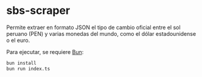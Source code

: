 # sbs-scraper

Permite extraer en formato JSON el tipo de cambio oficial entre el sol peruano (PEN) y varias monedas del mundo, como el dólar estadounidense o el euro.

Para ejecutar, se requiere [Bun](https://bun.sh):

```bash
bun install
bun run index.ts
```
